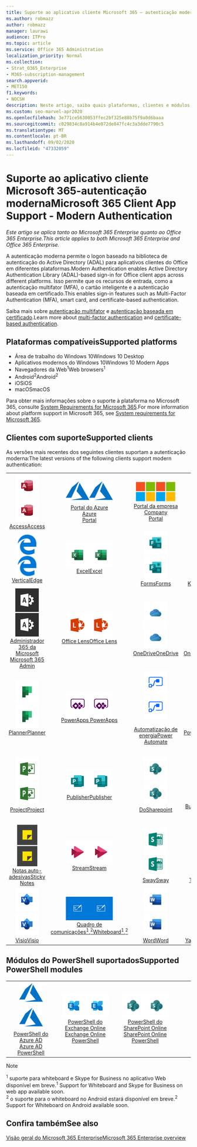 ```yaml
---
title: Suporte ao aplicativo cliente Microsoft 365 — autenticação moderna
ms.author: robmazz
author: robmazz
manager: laurawi
audience: ITPro
ms.topic: article
ms.service: Office 365 Administration
localization_priority: Normal
ms.collection:
- Strat_O365_Enterprise
- M365-subscription-management
search.appverid:
- MET150
f1.keywords:
- NOCSH
description: Neste artigo, saiba quais plataformas, clientes e módulos do PowerShell suportam a autenticação moderna para o Microsoft 365.
ms.custom: seo-marvel-apr2020
ms.openlocfilehash: 3e771ce5630053ffec2bf325e88b75f9a0d6baaa
ms.sourcegitcommit: c029834c8a914b4e072de847fc4c3a3dde7790c5
ms.translationtype: MT
ms.contentlocale: pt-BR
ms.lasthandoff: 09/02/2020
ms.locfileid: "47332059"
---
```

# <a name="microsoft-365-client-app-support---modern-authentication"></a><span data-ttu-id="801bb-103">Suporte ao aplicativo cliente Microsoft 365-autenticação moderna</span><span class="sxs-lookup"><span data-stu-id="801bb-103">Microsoft 365 Client App Support - Modern Authentication</span></span>

<span data-ttu-id="801bb-104">*Este artigo se aplica tanto ao Microsoft 365 Enterprise quanto ao Office 365 Enterprise.*</span><span class="sxs-lookup"><span data-stu-id="801bb-104">*This article applies to both Microsoft 365 Enterprise and Office 365 Enterprise.*</span></span>

<span data-ttu-id="801bb-105">A autenticação moderna permite o logon baseado na biblioteca de autenticação do Active Directory (ADAL) para aplicativos clientes do Office em diferentes plataformas.</span><span class="sxs-lookup"><span data-stu-id="801bb-105">Modern Authentication enables Active Directory Authentication Library (ADAL)-based sign-in for Office client apps across different platforms.</span></span> <span data-ttu-id="801bb-106">Isso permite que os recursos de entrada, como a autenticação multifator (MFA), o cartão inteligente e a autenticação baseada em certificado.</span><span class="sxs-lookup"><span data-stu-id="801bb-106">This enables sign-in features such as Multi-Factor Authentication (MFA), smart card, and certificate-based authentication.</span></span>

<span data-ttu-id="801bb-107">Saiba mais sobre [autenticação multifator](https://docs.microsoft.com/azure/active-directory/authentication/multi-factor-authentication) e [autenticação baseada em certificado](https://docs.microsoft.com/azure/active-directory/active-directory-certificate-based-authentication-get-started).</span><span class="sxs-lookup"><span data-stu-id="801bb-107">Learn more about [multi-factor authentication](https://docs.microsoft.com/azure/active-directory/authentication/multi-factor-authentication) and [certificate-based authentication](https://docs.microsoft.com/azure/active-directory/active-directory-certificate-based-authentication-get-started).</span></span>

## <a name="supported-platforms"></a><span data-ttu-id="801bb-108">Plataformas compatíveis</span><span class="sxs-lookup"><span data-stu-id="801bb-108">Supported platforms</span></span>

 - <span data-ttu-id="801bb-109">Área de trabalho do Windows 10</span><span class="sxs-lookup"><span data-stu-id="801bb-109">Windows 10 Desktop</span></span>
 - <span data-ttu-id="801bb-110">Aplicativos modernos do Windows 10</span><span class="sxs-lookup"><span data-stu-id="801bb-110">Windows 10 Modern Apps</span></span>
 - <span data-ttu-id="801bb-111">Navegadores da Web<sup>1</sup></span><span class="sxs-lookup"><span data-stu-id="801bb-111">Web browsers<sup>1</sup></span></span>
 - <span data-ttu-id="801bb-112">Android<sup>2</sup></span><span class="sxs-lookup"><span data-stu-id="801bb-112">Android<sup>2</sup></span></span>
 - <span data-ttu-id="801bb-113">iOS</span><span class="sxs-lookup"><span data-stu-id="801bb-113">iOS</span></span>
 - <span data-ttu-id="801bb-114">macOS</span><span class="sxs-lookup"><span data-stu-id="801bb-114">macOS</span></span>

<span data-ttu-id="801bb-115">Para obter mais informações sobre o suporte à plataforma no Microsoft 365, consulte [System Requirements for Microsoft 365](https://products.office.com/office-system-requirements).</span><span class="sxs-lookup"><span data-stu-id="801bb-115">For more information about platform support in Microsoft 365, see [System requirements for Microsoft 365](https://products.office.com/office-system-requirements).</span></span>

## <a name="supported-clients"></a><span data-ttu-id="801bb-116">Clientes com suporte</span><span class="sxs-lookup"><span data-stu-id="801bb-116">Supported clients</span></span>

<span data-ttu-id="801bb-117">As versões mais recentes dos seguintes clientes suportam a autenticação moderna:</span><span class="sxs-lookup"><span data-stu-id="801bb-117">The latest versions of the following clients support modern authentication:</span></span>

| | | | | | |
|:---:|:---:|:---:|:---:|:---:|:---:|
| <span data-ttu-id="801bb-118">![Ícone do Access](../media/o365-access-64x64.png)</span><span class="sxs-lookup"><span data-stu-id="801bb-118">![Access icon](../media/o365-access-64x64.png)</span></span> <br> [<span data-ttu-id="801bb-119">Access</span><span class="sxs-lookup"><span data-stu-id="801bb-119">Access</span></span>](https://products.office.com/access) | <span data-ttu-id="801bb-120">![Ícone do Azure](../media/o365-azure-64x64.png)</span><span class="sxs-lookup"><span data-stu-id="801bb-120">![Azure icon](../media/o365-azure-64x64.png)</span></span> <br> [<span data-ttu-id="801bb-121">Portal do Azure <br></span><span class="sxs-lookup"><span data-stu-id="801bb-121">Azure <br> Portal </span></span>](https://azure.microsoft.com/features/azure-portal/) | <span data-ttu-id="801bb-122">![Ícone do portal da empresa](../media/o365-microsoft-64x64.png)</span><span class="sxs-lookup"><span data-stu-id="801bb-122">![Company portal icon](../media/o365-microsoft-64x64.png)</span></span> <br> [<span data-ttu-id="801bb-123">Portal da empresa <br></span><span class="sxs-lookup"><span data-stu-id="801bb-123">Company <br> Portal </span></span>](https://docs.microsoft.com/intune-user-help/sign-in-to-the-company-portal) | <span data-ttu-id="801bb-124">![Ícone do Delve](../media/o365-delve-64x64.png)</span><span class="sxs-lookup"><span data-stu-id="801bb-124">![Delve icon](../media/o365-delve-64x64.png)</span></span> <br> [<span data-ttu-id="801bb-125">Delve</span><span class="sxs-lookup"><span data-stu-id="801bb-125">Delve</span></span>](https://products.office.com/business/intelligent-search) | <span data-ttu-id="801bb-126">![Ícone do Dynamics 365](../media/o365-dynamics365-64x64.png)</span><span class="sxs-lookup"><span data-stu-id="801bb-126">![Dynamics 365 icon](../media/o365-dynamics365-64x64.png)</span></span> <br> [<span data-ttu-id="801bb-127">Dynamics 365</span><span class="sxs-lookup"><span data-stu-id="801bb-127">Dynamics 365</span></span>](https://dynamics.microsoft.com) 
| <span data-ttu-id="801bb-128">![Ícone de borda](../media/o365-edge-64x64.png)</span><span class="sxs-lookup"><span data-stu-id="801bb-128">![Edge icon](../media/o365-edge-64x64.png)</span></span> <br> [<span data-ttu-id="801bb-129">Vertical</span><span class="sxs-lookup"><span data-stu-id="801bb-129">Edge</span></span>](https://www.microsoft.com/windows/microsoft-edge) | <span data-ttu-id="801bb-130">![Ícone do Excel](../media/o365-excel-64x64.png)</span><span class="sxs-lookup"><span data-stu-id="801bb-130">![Excel icon](../media/o365-excel-64x64.png)</span></span> <br> [<span data-ttu-id="801bb-131">Excel</span><span class="sxs-lookup"><span data-stu-id="801bb-131">Excel</span></span>](https://products.office.com/excel) | <span data-ttu-id="801bb-132">![Ícone do Forms](../media/o365-forms-64x64.png)</span><span class="sxs-lookup"><span data-stu-id="801bb-132">![Forms icon](../media/o365-forms-64x64.png)</span></span> <br> [<span data-ttu-id="801bb-133">Forms</span><span class="sxs-lookup"><span data-stu-id="801bb-133">Forms</span></span>](https://flow.microsoft.com/connectors/shared_microsoftforms/microsoft-forms/) | <span data-ttu-id="801bb-134">![Ícone do Kaizala](../media/o365-kaizala-64x64.png)</span><span class="sxs-lookup"><span data-stu-id="801bb-134">![Kaizala icon](../media/o365-kaizala-64x64.png)</span></span> <br> [<span data-ttu-id="801bb-135">Kaizala</span><span class="sxs-lookup"><span data-stu-id="801bb-135">Kaizala</span></span>](https://products.office.com/en/business/microsoft-kaizala) | <span data-ttu-id="801bb-136">![Ícone de Office.com](../media/o365-office-64x64.png)</span><span class="sxs-lookup"><span data-stu-id="801bb-136">![Office.com icon](../media/o365-office-64x64.png)</span></span> <br> [<span data-ttu-id="801bb-137">Office.com</span><span class="sxs-lookup"><span data-stu-id="801bb-137">Office.com</span></span>](https://www.office.com/) 
| <span data-ttu-id="801bb-138">![Ícone de administração do Office 365](../media/o365-o365admin-64x64.png)</span><span class="sxs-lookup"><span data-stu-id="801bb-138">![Office 365 Admin icon](../media/o365-o365admin-64x64.png)</span></span> <br> [<span data-ttu-id="801bb-139">Administrador 365 da Microsoft <br></span><span class="sxs-lookup"><span data-stu-id="801bb-139">Microsoft 365 <br> Admin</span></span>](https://products.office.com/business/manage-office-365-admin-app) | <span data-ttu-id="801bb-140">![Ícone de lente](../media/o365-lens-64x64.png)</span><span class="sxs-lookup"><span data-stu-id="801bb-140">![Lens icon](../media/o365-lens-64x64.png)</span></span> <br> [<span data-ttu-id="801bb-141">Office Lens</span><span class="sxs-lookup"><span data-stu-id="801bb-141">Office Lens</span></span>](https://www.microsoft.com/p/office-lens/9wzdncrfj3t8?activetab=pivot%3Aoverviewtab) | <span data-ttu-id="801bb-142">![Ícone do OneDrive for Business](../media/o365-OneDrive-64x64.png)</span><span class="sxs-lookup"><span data-stu-id="801bb-142">![OneDrive for Business icon](../media/o365-OneDrive-64x64.png)</span></span> <br> [<span data-ttu-id="801bb-143">OneDrive</span><span class="sxs-lookup"><span data-stu-id="801bb-143">OneDrive</span></span>](https://products.office.com/onedrive-for-business/online-cloud-storage) |  <span data-ttu-id="801bb-144">![Ícone do OneNote](../media/o365-OneNote-64x64.png)</span><span class="sxs-lookup"><span data-stu-id="801bb-144">![OneNote icon](../media/o365-OneNote-64x64.png)</span></span> <br> [<span data-ttu-id="801bb-145">OneNote</span><span class="sxs-lookup"><span data-stu-id="801bb-145">OneNote</span></span>](https://products.office.com/onenote) | <span data-ttu-id="801bb-146">![Ícone do Outlook](../media/o365-outlook-64x64.png)</span><span class="sxs-lookup"><span data-stu-id="801bb-146">![Outlook icon](../media/o365-outlook-64x64.png)</span></span> <br> [<span data-ttu-id="801bb-147">Outlook</span><span class="sxs-lookup"><span data-stu-id="801bb-147">Outlook</span></span>](https://products.office.com/outlook) 
| <span data-ttu-id="801bb-148">![Ícone do Planner](../media/o365-planner-64x64.png)</span><span class="sxs-lookup"><span data-stu-id="801bb-148">![Planner icon](../media/o365-planner-64x64.png)</span></span> <br> [<span data-ttu-id="801bb-149">Planner</span><span class="sxs-lookup"><span data-stu-id="801bb-149">Planner</span></span>](https://products.office.com/business/task-management-software) | <span data-ttu-id="801bb-150">![Ícone do PowerApps](../media/o365-powerapps-64x64.png)</span><span class="sxs-lookup"><span data-stu-id="801bb-150">![PowerApps icon](../media/o365-powerapps-64x64.png)</span></span> <br> [<span data-ttu-id="801bb-151">PowerApps </span><span class="sxs-lookup"><span data-stu-id="801bb-151">PowerApps </span></span>](https://powerapps.microsoft.com) | <span data-ttu-id="801bb-152">![Ícone de automatização de energia](../media/o365-flow-64x64.png)</span><span class="sxs-lookup"><span data-stu-id="801bb-152">![Power Automate icon](../media/o365-flow-64x64.png)</span></span> <br> [<span data-ttu-id="801bb-153"><br>Automatização de energia</span><span class="sxs-lookup"><span data-stu-id="801bb-153">Power <br> Automate</span></span>](https://flow.microsoft.com) | <span data-ttu-id="801bb-154">![Ícone do PowerBI](../media/o365-powerbi-64x64.png)</span><span class="sxs-lookup"><span data-stu-id="801bb-154">![PowerBI icon](../media/o365-powerbi-64x64.png)</span></span> <br> [<span data-ttu-id="801bb-155">Power BI</span><span class="sxs-lookup"><span data-stu-id="801bb-155">Power BI</span></span>](https://powerbi.microsoft.com)| <span data-ttu-id="801bb-156">![Ícone do PowerPoint](../media/o365-powerpoint-64x64.png)</span><span class="sxs-lookup"><span data-stu-id="801bb-156">![PowerPoint icon](../media/o365-powerpoint-64x64.png)</span></span> <br> [<span data-ttu-id="801bb-157">PowerPoint</span><span class="sxs-lookup"><span data-stu-id="801bb-157">PowerPoint</span></span>](https://products.office.com/powerpoint) 
| <span data-ttu-id="801bb-158">![Ícone do Project](../media/o365-project-64x64.png)</span><span class="sxs-lookup"><span data-stu-id="801bb-158">![Project icon](../media/o365-project-64x64.png)</span></span> <br> [<span data-ttu-id="801bb-159">Project</span><span class="sxs-lookup"><span data-stu-id="801bb-159">Project</span></span>](https://products.office.com/project) | <span data-ttu-id="801bb-160">![Ícone do Publisher](../media/o365-publisher-64x64.png)</span><span class="sxs-lookup"><span data-stu-id="801bb-160">![Publisher icon](../media/o365-publisher-64x64.png)</span></span> <br> [<span data-ttu-id="801bb-161">Publisher</span><span class="sxs-lookup"><span data-stu-id="801bb-161">Publisher</span></span>](https://products.office.com/publisher) | <span data-ttu-id="801bb-162">![Ícone do SharePoint](../media/o365-sharepoint-64x64.png)</span><span class="sxs-lookup"><span data-stu-id="801bb-162">![SharePoint icon](../media/o365-sharepoint-64x64.png)</span></span> <br> [<span data-ttu-id="801bb-163">Do</span><span class="sxs-lookup"><span data-stu-id="801bb-163">Sharepoint</span></span>](https://products.office.com/sharepoint) | <span data-ttu-id="801bb-164">![Ícone do Skype for Business](../media/o365-skypeforbusiness-64x64.png)</span><span class="sxs-lookup"><span data-stu-id="801bb-164">![Skype for Business icon](../media/o365-skypeforbusiness-64x64.png)</span></span> <br> [<span data-ttu-id="801bb-165">Skype for <br> Business<sup>1</sup></span><span class="sxs-lookup"><span data-stu-id="801bb-165">Skype for <br> Business<sup>1</sup></span></span>](https://www.skype.com/business/) | <span data-ttu-id="801bb-166">![Ícone do StaffHub](../media/o365-staffhub-64x64.png)</span><span class="sxs-lookup"><span data-stu-id="801bb-166">![StaffHub icon](../media/o365-staffhub-64x64.png)</span></span> <br> [<span data-ttu-id="801bb-167">StaffHub</span><span class="sxs-lookup"><span data-stu-id="801bb-167">StaffHub</span></span>](https://products.office.com/microsoft-staffhub/staff-scheduling-software)
| <span data-ttu-id="801bb-168">![Ícone de notas auto-adesivas](../media/o365-stickynotes-64x64.png)</span><span class="sxs-lookup"><span data-stu-id="801bb-168">![Sticky Notes icon](../media/o365-stickynotes-64x64.png)</span></span> <br> [<span data-ttu-id="801bb-169">Notas auto-adesivas</span><span class="sxs-lookup"><span data-stu-id="801bb-169">Sticky Notes</span></span>](https://www.microsoft.com/p/microsoft-sticky-notes/9nblggh4qghw) | <span data-ttu-id="801bb-170">![Ícone do Stream](../media/o365-stream-64x64.png)</span><span class="sxs-lookup"><span data-stu-id="801bb-170">![Stream icon](../media/o365-stream-64x64.png)</span></span> <br> [<span data-ttu-id="801bb-171">Stream</span><span class="sxs-lookup"><span data-stu-id="801bb-171">Stream</span></span>](https://stream.microsoft.com) | <span data-ttu-id="801bb-172">![Ícone do Sway](../media/o365-sway-64x64.png)</span><span class="sxs-lookup"><span data-stu-id="801bb-172">![Sway icon](../media/o365-sway-64x64.png)</span></span> <br> [<span data-ttu-id="801bb-173">Sway</span><span class="sxs-lookup"><span data-stu-id="801bb-173">Sway</span></span>](https://sway.com) | <span data-ttu-id="801bb-174">![Ícone do Teams](../media/o365-teams-64x64.png)</span><span class="sxs-lookup"><span data-stu-id="801bb-174">![Teams icon](../media/o365-teams-64x64.png)</span></span> <br> [<span data-ttu-id="801bb-175">Teams</span><span class="sxs-lookup"><span data-stu-id="801bb-175">Teams</span></span>](https://products.office.com/microsoft-teams/group-chat-software) | <span data-ttu-id="801bb-176">![Ícone de tarefas pendentes](../media/o365-todo-64x64.png)</span><span class="sxs-lookup"><span data-stu-id="801bb-176">![To Do icon](../media/o365-todo-64x64.png)</span></span> <br> [<span data-ttu-id="801bb-177">To Do</span><span class="sxs-lookup"><span data-stu-id="801bb-177">To Do</span></span>](https://todo.microsoft.com) 
| <span data-ttu-id="801bb-178">![Ícone do Visio](../media/o365-visio-64x64.png)</span><span class="sxs-lookup"><span data-stu-id="801bb-178">![Visio icon](../media/o365-visio-64x64.png)</span></span> <br> [<span data-ttu-id="801bb-179">Visio</span><span class="sxs-lookup"><span data-stu-id="801bb-179">Visio</span></span>](https://products.office.com/visio/flowchart-software) | <span data-ttu-id="801bb-180">![Ícone do quadro de comunicações](../media/o365-whiteboard-64x64.png)</span><span class="sxs-lookup"><span data-stu-id="801bb-180">![Whiteboard icon](../media/o365-whiteboard-64x64.png)</span></span> <br> [<span data-ttu-id="801bb-181">Quadro de comunicações<sup>1</sup>,<sup>2</sup></span><span class="sxs-lookup"><span data-stu-id="801bb-181">Whiteboard<sup>1</sup>,<sup>2</sup></span></span>](https://whiteboard.microsoft.com/) | <span data-ttu-id="801bb-182">![Ícone do Word](../media/o365-word-64x64.png)</span><span class="sxs-lookup"><span data-stu-id="801bb-182">![Word icon](../media/o365-word-64x64.png)</span></span> <br> [<span data-ttu-id="801bb-183">Word</span><span class="sxs-lookup"><span data-stu-id="801bb-183">Word</span></span>](https://products.office.com/word) | <span data-ttu-id="801bb-184">![Ícone do Yammer](../media/o365-yammer-64x64.png)</span><span class="sxs-lookup"><span data-stu-id="801bb-184">![Yammer icon](../media/o365-yammer-64x64.png)</span></span> <br> [<span data-ttu-id="801bb-185">Yammer</span><span class="sxs-lookup"><span data-stu-id="801bb-185">Yammer</span></span>](https://products.office.com/yammer/yammer-overview) | <span data-ttu-id="801bb-186">![Ícone do Yammer](../media/o365-yammer-64x64.png)</span><span class="sxs-lookup"><span data-stu-id="801bb-186">![Yammer icon](../media/o365-yammer-64x64.png)</span></span> <br> [<span data-ttu-id="801bb-187"><br>Notificador do Yammer</span><span class="sxs-lookup"><span data-stu-id="801bb-187">Yammer <br> Notifier</span></span>](https://products.office.com/yammer/yammer-overview) |  |

## <a name="supported-powershell-modules"></a><span data-ttu-id="801bb-188">Módulos do PowerShell suportados</span><span class="sxs-lookup"><span data-stu-id="801bb-188">Supported PowerShell modules</span></span>

| | | | | | |
|:---:|:---:|:---:|:---:|:---:|:---:|
| <span data-ttu-id="801bb-189">![Ícone do Azure](../media/o365-azure-64x64.png)</span><span class="sxs-lookup"><span data-stu-id="801bb-189">![Azure icon](../media/o365-azure-64x64.png)</span></span> <br> [<span data-ttu-id="801bb-190">PowerShell do Azure AD <br></span><span class="sxs-lookup"><span data-stu-id="801bb-190">Azure AD <br> PowerShell</span></span>](https://docs.microsoft.com/powershell/azure/active-directory/overview?view=azureadps-2.0) | <span data-ttu-id="801bb-191">![Ícone do Exchange](../media/o365-exchange-64x64.png)</span><span class="sxs-lookup"><span data-stu-id="801bb-191">![Exchange icon](../media/o365-exchange-64x64.png)</span></span> <br> [<span data-ttu-id="801bb-192">PowerShell do Exchange Online <br></span><span class="sxs-lookup"><span data-stu-id="801bb-192">Exchange Online <br> PowerShell</span></span>](https://docs.microsoft.com/powershell/exchange/exchange-online/exchange-online-powershell?view=exchange-ps) | <span data-ttu-id="801bb-193">![Ícone do SharePoint](../media/o365-sharepoint-64x64.png)</span><span class="sxs-lookup"><span data-stu-id="801bb-193">![SharePoint icon](../media/o365-sharepoint-64x64.png)</span></span> <br> [<span data-ttu-id="801bb-194">PowerShell do SharePoint Online <br></span><span class="sxs-lookup"><span data-stu-id="801bb-194">SharePoint Online <br> PowerShell</span></span>](https://docs.microsoft.com/powershell/sharepoint/sharepoint-online/connect-sharepoint-online)

> [!NOTE]
> <span data-ttu-id="801bb-195"><sup>1</sup> suporte para whiteboard e Skype for Business no aplicativo Web disponível em breve.</span><span class="sxs-lookup"><span data-stu-id="801bb-195"><sup>1</sup> Support for Whiteboard and Skype for Business on web app available soon.</span></span> <br>
> <span data-ttu-id="801bb-196"><sup>2</sup> o suporte para o whiteboard no Android estará disponível em breve.</span><span class="sxs-lookup"><span data-stu-id="801bb-196"><sup>2</sup> Support for Whiteboard on Android available soon.</span></span>

## <a name="see-also"></a><span data-ttu-id="801bb-197">Confira também</span><span class="sxs-lookup"><span data-stu-id="801bb-197">See also</span></span>

[<span data-ttu-id="801bb-198">Visão geral do Microsoft 365 Enterprise</span><span class="sxs-lookup"><span data-stu-id="801bb-198">Microsoft 365 Enterprise overview</span></span>](microsoft-365-overview.md)
